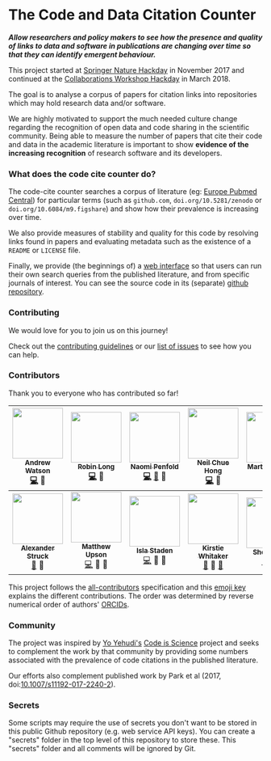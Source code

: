 # The Code and Data Citation Counter

***Allow researchers and policy makers to see how the presence and quality of links to data and software in publications are changing over time so that they can identify emergent behaviour.***

This project started at [Springer Nature Hackday](https://www.springernature.com/gb/researchers/campaigns/sn-hack-day) in November 2017 and continued at the [Collaborations Workshop Hackday](https://www.software.ac.uk/cw18/) in March 2018.

The goal is to analyse a corpus of papers for citation links into repositories which may hold research data and/or software.

We are highly motivated to support the much needed culture change regarding the recognition of open data and code sharing in the scientific community. Being able to measure the number of papers that cite their code and data in the academic literature is important to show **evidence of the increasing recognition** of research software and its developers. 

### What does the code cite counter do?

The code-cite counter searches a corpus of literature (eg: [Europe Pubmed Central](https://europepmc.org)) for particular terms (such as `github.com`, `doi.org/10.5281/zenodo` or `doi.org/10.6084/m9.figshare`) and show how their prevalence is increasing over time.

We also provide measures of stability and quality for this code by resolving links found in papers and evaluating metadata such as the existence of a `README` or `LICENSE` file.

Finally, we provide (the beginnings of) a [web interface](https://codecite.herokuapp.com/) so that users can run their own search queries from the published literature, and from specific journals of interest. You can see the source code in its (separate) [github repository](https://github.com/softwaresaved/code-cite-app).


### Contributing

We would love for you to join us on this journey!

Check out the [contributing guidelines](CONTRIBUTING.md) or our [list of issues](https://github.com/softwaresaved/code-cite/issues) to see how you can help.

### Contributors

Thank you to everyone who has contributed so far!

| [<img src="https://avatars.githubusercontent.com/andreww?s=460&v=4" width="100px;"/><br /><sub><b>Andrew Watson</b></sub>](https://github.com/andreww)<br /> [💻](https://github.com/softwaresaved/code-cite/commits?author=andreww) 🤔 | [<img src="https://avatars.githubusercontent.com/longr?s=460&v=4" width="100px;"/><br /><sub><b>Robin Long</b></sub>](https://github.com/longr)<br /> [💻](https://github.com/softwaresaved/code-cite/commits?author=longr) 🤔 | [<img src="https://avatars.githubusercontent.com/npscience?s=460&v=4" width="100px;"/><br /><sub><b>Naomi Penfold</b></sub>](https://github.com/npscience)<br /> [💻](https://github.com/softwaresaved/code-cite/commits?author=npscience) [📖](https://github.com/softwaresaved/code-cite/commits?author=npscience) 🤔 | [<img src="https://avatars.githubusercontent.com/npch?s=460&v=4" width="100px;"/><br /><sub><b>Neil Chue Hong</b></sub>](https://github.com/npch)<br /> [💻](https://github.com/softwaresaved/code-cite/commits?author=npch) 🤔 | [<img src="https://avatars.githubusercontent.com/martintoreilly?s=460&v=4" width="100px;"/><br /><sub><b>Martin O'Reilly</b></sub>](https://github.com/martintoreilly)<br /> [💻](https://github.com/softwaresaved/code-cite/commits?author=martintoreilly) 🤔 |
| :---: | :---: | :---: | :---: | :---: |
| [<img src="https://avatars.githubusercontent.com/astruck?s=460&v=4" width="100px;"/><br /><sub><b>Alexander Struck</b></sub>](https://github.com/astruck)<br /> [📖](https://github.com/softwaresaved/code-cite/commits?author=astruck) 🤔 | [<img src="https://avatars.githubusercontent.com/ivyleavedtoadflax?s=460&v=4" width="100px;"/><br /><sub><b>Matthew Upson</b></sub>](https://github.com/ivyleavedtoadflax)<br /> [💻](https://github.com/softwaresaved/code-cite/commits?author=ivyleavedtoadflax) 🤔 🎨 | [<img src="https://avatars.githubusercontent.com/islast?s=460&v=4" width="100px;"/><br/><sub><b>Isla Staden</b></sub>](https://github.com/islast)<br /> [💻](https://github.com/softwaresaved/code-cite/commits?author=islast) 🤔 💬 | [<img src="https://avatars.githubusercontent.com/kirstiejane?s=460&v=4" width="100px;"/><br /><sub><b>Kirstie Whitaker</b></sub>](https://github.com/kirstiejane)<br /> [📖](https://github.com/softwaresaved/code-cite/commits?author=kirstiejane) 🤔 [📢]() | [<img src="https://avatars.githubusercontent.com/shoaibsufi?s=460&v=4" width="100px;"/><br /><sub><b>Shoaib Sufi</b></sub>](https://github.com/shoaibsufi)<br /> [📖](https://github.com/softwaresaved/code-cite/commits?author=shoaibsufi) 🤔 [📢]() |


This project follows the [all-contributors][all-contributors] specification and this [emoji key][emojis] explains the different contributions. The order was determined by reverse numerical order of authors' [ORCIDs](https://orcid.org/).

### Community

The project was inspired by [Yo Yehudi's](https://github.com/yochannah) [Code is Science](https://github.com/yochannah/code-is-science/) project and seeks to complement the work by that community by providing some numbers associated with the prevalence of code citations in the published literature.

Our efforts also complement published work by Park et al (2017, doi:[10.1007/s11192-017-2240-2](https://doi.org/10.1007/s11192-017-2240-2)).


### Secrets

Some scripts may require the use of secrets you don't want to be stored in this public
Github repository (e.g. web service API keys). You can create a "secrets" folder
in the top level of this repository to store these. This "secrets" folder and
all comments will be ignored by Git.


[emojis]: https://github.com/kentcdodds/all-contributors#emoji-key
[all-contributors]: https://github.com/kentcdodds/all-contributors
